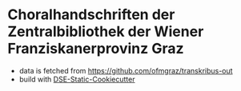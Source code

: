 # Choralhandschriften der Zentralbibliothek der Wiener Franziskanerprovinz Graz



* data is fetched from https://github.com/ofmgraz/transkribus-out
* build with [DSE-Static-Cookiecutter](https://github.com/acdh-oeaw/dse-static-cookiecutter)
